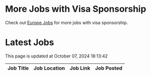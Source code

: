 # More Jobs with Visa Sponsorship

Check out [Europe Jobs](https://github.com/sureshparimi/europejobs#latest-jobs) for more jobs with visa sponsorship.

# Latest Jobs

This page is updated at October 07, 2024 18:13:42

| Job Title | Job Location | Job Link | Job Posted |
| --- | --- | --- | --- |
